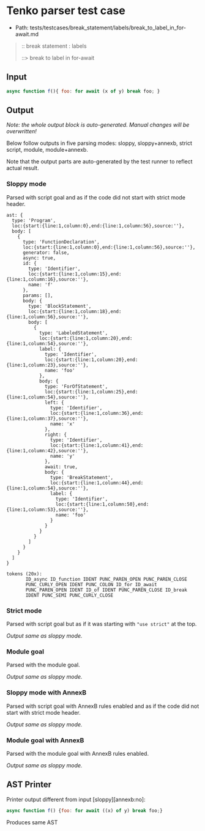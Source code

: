 # Tenko parser test case

- Path: tests/testcases/break_statement/labels/break_to_label_in_for-await.md

> :: break statement : labels
>
> ::> break to label in for-await

## Input

`````js
async function f(){ foo: for await (x of y) break foo; }
`````

## Output

_Note: the whole output block is auto-generated. Manual changes will be overwritten!_

Below follow outputs in five parsing modes: sloppy, sloppy+annexb, strict script, module, module+annexb.

Note that the output parts are auto-generated by the test runner to reflect actual result.

### Sloppy mode

Parsed with script goal and as if the code did not start with strict mode header.

`````
ast: {
  type: 'Program',
  loc:{start:{line:1,column:0},end:{line:1,column:56},source:''},
  body: [
    {
      type: 'FunctionDeclaration',
      loc:{start:{line:1,column:0},end:{line:1,column:56},source:''},
      generator: false,
      async: true,
      id: {
        type: 'Identifier',
        loc:{start:{line:1,column:15},end:{line:1,column:16},source:''},
        name: 'f'
      },
      params: [],
      body: {
        type: 'BlockStatement',
        loc:{start:{line:1,column:18},end:{line:1,column:56},source:''},
        body: [
          {
            type: 'LabeledStatement',
            loc:{start:{line:1,column:20},end:{line:1,column:54},source:''},
            label: {
              type: 'Identifier',
              loc:{start:{line:1,column:20},end:{line:1,column:23},source:''},
              name: 'foo'
            },
            body: {
              type: 'ForOfStatement',
              loc:{start:{line:1,column:25},end:{line:1,column:54},source:''},
              left: {
                type: 'Identifier',
                loc:{start:{line:1,column:36},end:{line:1,column:37},source:''},
                name: 'x'
              },
              right: {
                type: 'Identifier',
                loc:{start:{line:1,column:41},end:{line:1,column:42},source:''},
                name: 'y'
              },
              await: true,
              body: {
                type: 'BreakStatement',
                loc:{start:{line:1,column:44},end:{line:1,column:54},source:''},
                label: {
                  type: 'Identifier',
                  loc:{start:{line:1,column:50},end:{line:1,column:53},source:''},
                  name: 'foo'
                }
              }
            }
          }
        ]
      }
    }
  ]
}

tokens (20x):
       ID_async ID_function IDENT PUNC_PAREN_OPEN PUNC_PAREN_CLOSE
       PUNC_CURLY_OPEN IDENT PUNC_COLON ID_for ID_await
       PUNC_PAREN_OPEN IDENT ID_of IDENT PUNC_PAREN_CLOSE ID_break
       IDENT PUNC_SEMI PUNC_CURLY_CLOSE
`````

### Strict mode

Parsed with script goal but as if it was starting with `"use strict"` at the top.

_Output same as sloppy mode._

### Module goal

Parsed with the module goal.

_Output same as sloppy mode._

### Sloppy mode with AnnexB

Parsed with script goal with AnnexB rules enabled and as if the code did not start with strict mode header.

_Output same as sloppy mode._

### Module goal with AnnexB

Parsed with the module goal with AnnexB rules enabled.

_Output same as sloppy mode._

## AST Printer

Printer output different from input [sloppy][annexb:no]:

````js
async function f() {foo: for await ((x) of y) break foo;}
````

Produces same AST
